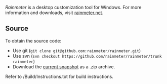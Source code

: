 *Rainmeter* is a desktop customization tool for Windows. For more information and downloads, visit [rainmeter.net](http://rainmeter.net/).

Source
---------

To obtain the source code:

*   Use git (`git clone git@github.com:rainmeter/rainmeter.git`)
*   Use svn (`svn checkout https://github.com/rainmeter/rainmeter/trunk rainmeter`)
*   Download the [current snapshot](https://github.com/rainmeter/rainmeter/zipball/master) as a .zip archive.

Refer to /Build/Instructions.txt for build instructions.
